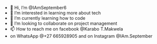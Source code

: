 - 👋 Hi, I’m @IAmSeptember6
- 👀 I’m interested in learning more about tech
- 🌱 I’m currently learning how to code
- 💞️ I’m looking to collaborate on project management 
- 📫 How to reach me on facebook @Karabo T.Makwela
- on WhatsApp @+27 665928905 and on Instagram @IAm.September
<!---
IAmSeptember6/IAmSeptember6 is a ✨ special ✨ repository because its `README.md` (this file) appears on your GitHub profile.
You can click the Preview link to take a look at your changes.
--->
